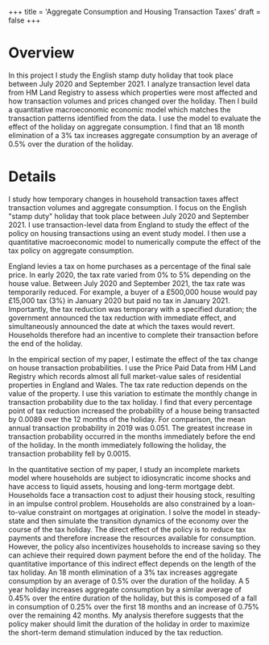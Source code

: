 +++
title = 'Aggregate Consumption and Housing Transaction Taxes'
draft = false
+++

# Overview

In this project I study the English stamp duty holiday that took place between July 2020 and September 2021.
I analyze transaction level data from HM Land Registry to assess which properties were most affected and how transaction volumes and prices changed over the holiday.
Then I build a quantitative macroeconomic economic model which matches the transaction patterns identified from the data.
I use the model to evaluate the effect of the holiday on aggregate consumption.
I find that an 18 month elimination of a 3% tax increases aggregate consumption by an average of 0.5% over the duration of the holiday.

# Details

I study how temporary changes in household transaction taxes affect transaction volumes and aggregate consumption.
I focus on the English "stamp duty" holiday that took place between July 2020 and September 2021.
I use transaction-level data from England to study the effect of the policy on housing transactions using an event study model.
I then use a quantitative macroeconomic model to numerically compute the effect of the tax policy on aggregate consumption.

England levies a tax on home purchases as a percentage of the final sale price.
In early 2020, the tax rate varied from 0% to 5% depending on the house value.
Between July 2020 and September 2021, the tax rate was temporarily reduced.
For example, a buyer of a £500,000 house would pay £15,000 tax (3%) in January 2020 but paid no tax in January 2021.
Importantly, the tax reduction was temporary with a specified duration; the government announced the tax reduction with immediate effect, and simultaneously announced the date at which the taxes would revert.
Households therefore had an incentive to complete their transaction before the end of the holiday.

In the empirical section of my paper, I estimate the effect of the tax change on house transaction probabilities.
I use the Price Paid Data from HM Land Registry which records almost all full market-value sales of residential properties in England and Wales.
The tax rate reduction depends on the value of the property.
I use this variation to estimate the monthly change in transaction probability due to the tax holiday.
I find that every percentage point of tax reduction increased the probability of a house being transacted by 0.0089 over the 12 months of the holiday.
For comparison, the mean annual transaction probability in 2019 was 0.051.
The greatest increase in transaction probability occurred in the months immediately before the end of the holiday.
In the month immediately following the holiday, the transaction probability fell by 0.0015.

In the quantitative section of my paper, I study an incomplete markets model where households are subject to idiosyncratic income shocks and have access to liquid assets, housing and long-term mortgage debt.
Households face a transaction cost to adjust their housing stock, resulting in an impulse control problem.
Households are also constrained by a loan-to-value constraint on mortgages at origination.
I solve the model in steady-state and then simulate the transition dynamics of the economy over the course of the tax holiday.
The direct effect of the policy is to reduce tax payments and therefore increase the resources available for consumption.
However, the policy also incentivizes households to increase saving so they can achieve their required down payment before the end of the holiday.
The quantitative importance of this indirect effect depends on the length of the tax holiday.
An 18 month elimination of a 3% tax increases aggregate consumption by an average of 0.5\% over the duration of the holiday.
A 5 year holiday increases aggregate consumption by a similar average of 0.45\% over the entire duration of the holiday, but this is composed of a fall in consumption of 0.25\% over the first 18 months and an increase of 0.75% over the remaining 42 months.
My analysis therefore suggests that the policy maker should limit the duration of the holiday in order to maximize the short-term demand stimulation induced by the tax reduction.
